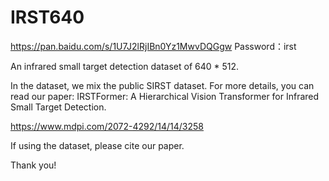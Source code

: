 # IRST640
https://pan.baidu.com/s/1U7J2lRjIBn0Yz1MwvDQGgw 
Password：irst

An infrared small target detection dataset of 640 * 512.

In the dataset, we mix the public SIRST dataset. For more details, you can read our paper: IRSTFormer: A Hierarchical Vision Transformer for Infrared Small Target Detection.

https://www.mdpi.com/2072-4292/14/14/3258

If using the dataset, please cite our paper.

Thank you!
